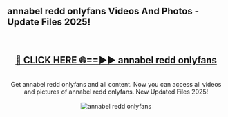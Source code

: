 <h2>annabel redd onlyfans Videos And Photos - Update Files 2025!</h2>
<br>
<div align="center">
<h2><a href="https://linkcuts.com/hfmhzwbr" rel="nofollow">🔴 CLICK HERE 🌐==►► annabel redd onlyfans</a></h2>
<br>
Get annabel redd onlyfans and all content. Now you can access all videos and pictures of annabel redd onlyfans. New Updated Files 2025!
<br>
<br>
<a href="https://linkcuts.com/hfmhzwbr" rel="nofollow" data-target="animated-image.originalLink"><img src="https://i.ibb.co.com/WyWwxjT/player-gif2.gif" alt="annabel redd onlyfans" style="max-width: 100%; display: inline-block;" data-target="animated-image.originalImage"></a>
</div>
<br>